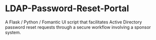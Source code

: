 # LDAP-Password-Reset-Portal
A Flask / Python / Fomantic UI script that facilitates Active Directory password reset requests through a secure workflow involving a sponsor system.
